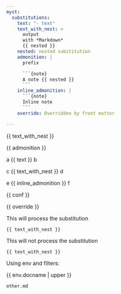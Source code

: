 ```yaml
---
myst:
  substitutions:
    text: "- text"
    text_with_nest: >
      output
      with *Markdown*
      {{ nested }}
    nested: nested substitution
    admonition: |
      prefix

      ```{note}
      A note {{ nested }}
      ```
    inline_admonition: |
      ```{note}
      Inline note
      ```
    override: Overridden by front matter

---
```


{{ text_with_nest }}

{{ admonition }}

a {{ text }} b

c {{ text_with_nest }} d

e {{ inline_admonition }} f

{{ conf }}

{{ override }}

This will process the substitution

```{parsed-literal}
{{ text_with_nest }}
```

This will not process the substitution

```python
{{ text_with_nest }}
```

Using env and filters:

{{ env.docname | upper }}

```{toctree}
other.md
```
